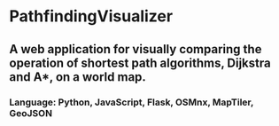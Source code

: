 # **PathfindingVisualizer**
## A web application for visually comparing the operation of shortest path algorithms, Dijkstra and A*, on a world map.
### Language: Python, JavaScript, Flask, OSMnx, MapTiler, GeoJSON

&nbsp;

